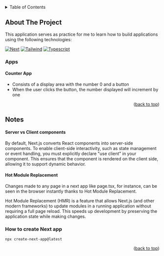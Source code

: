 <a id="readme-top"></a>

<!-- TABLE OF CONTENTS -->
<details>
  <summary>Table of Contents</summary>
  <ol>
    <li>
      <a href="#about-the-project">My first Next.js application</a>
      <ul>
        <li><a href="#notes">Notes</a></li>
      </ul>
    </li>
  </ol>
</details>

<!-- ABOUT THE PROJECT -->

## About The Project

This application serves as practice for me to learn how to build applications using the following technologies:

[![Next][Next.js]][Next-url]
[![Tailwind][Tailwind]][Tailwind-url]
[![Typescript][Typescript]][Typescript-url]

### Apps

#### Counter App

- Consists of a display area with the number 0 and a button
- When the user clicks the button, the number displayed will increment by one

<p align="right">(<a href="#readme-top">back to top</a>)</p>

## Notes

#### Server vs Client components

By default, Next.js converts React components into server-side components. To enable client-side interactivity, such as state management or event handling, you must explicitly declare "use client" in your component. This ensures that the component is rendered on the client side, allowing it to support dynamic behavior.

#### Hot Module Replacement

Changes made to any page in a next app like page.tsx, for instance, can be seen in the browser instantly thanks to Hot Module Replacement.

Hot Module Replacement (HMR) is a feature that allows Next.js (and other modern frameworks) to update modules in a running application without requiring a full page reload. This speeds up development by preserving the application state while making changes.

### How to create Next app

    npx create-next-app@latest

<p align="right">(<a href="#readme-top">back to top</a>)</p>

<!-- MARKDOWN LINKS & IMAGES -->

[Next.js]: https://img.shields.io/badge/next.js-000000?style=for-the-badge&logo=nextdotjs&logoColor=blue
[Next-url]: https://nextjs.org/
[Tailwind]: https://img.shields.io/badge/tailwind-000000?style=for-the-badge&logo=tailwindcss&logoColor=blue
[Tailwind-url]: https://tailwindcss.com/
[Typescript]: https://img.shields.io/badge/typescript-000000?style=for-the-badge&logo=typescript&logoColor=blue
[Typescript-url]: https://typescriptlang.org/
